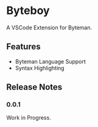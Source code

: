 # Byteboy

A VSCode Extension for Byteman.

## Features

- Byteman Language Support
- Syntax Highlighting

## Release Notes

### 0.0.1

Work in Progress.

